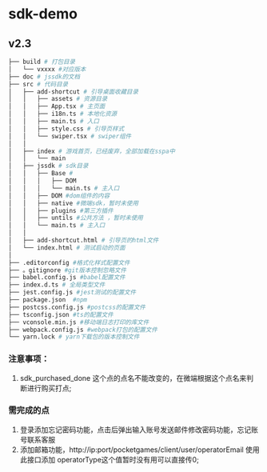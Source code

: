 # sdk-demo
## v2.3

```sh
├── build # 打包目录
│   └── vxxxx #对应版本
├── doc # jssdk的文档
├── src # 代码目录
│   ├── add-shortcut # 引导桌面收藏目录
│   │   ├── assets # 资源目录
│   │   ├── App.tsx # 主页面
│   │   ├── i18n.ts # 本地化资源
│   │   ├── main.ts # 入口
│   │   ├── style.css # 引导页样式
│   │   └── swiper.tsx # swiper组件
│   │   
│   ├── index # 游戏首页，已经废弃，全部加载在sspa中
│   │   └── main
│   ├── jssdk # sdk目录
│   │   ├── Base #
│   │   │   ├── DOM
│   │   │   └── main.ts # 主入口
│   │   ├── DOM #dom组件的内容 
│   │   ├── native #微端sdk，暂时未使用 
│   │   ├── plugins #第三方插件
│   │   ├── untils #公共方法 ，暂时未使用 
│   │   └── main.ts # 主入口
│   │  
│   ├── add-shortcut.html # 引导页的html文件
│   └── index.html # 测试启动的页面
│ 
├── .editorconfig #格式化样式配置文件
├── 。gitignore #git版本控制忽略文件
├── babel.config.js #babel配置文件
├── index.d.ts # 全局类型文件
├── jest.config.js #jest测试的配置文件
├── package.json  #npm
├── postcss.config.js #postcss的配置文件
├── tsconfig.json #ts的配置文件
├── vconsole.min.js #移动端日志打印的库文件
├── webpack.config.js #webpack打包的配置文件
└── yarn.lock # yarn下载包的版本控制文件
```



### 注意事项：

  1. sdk_purchased_done 这个点的点名不能改变的，在微端根据这个点名来判断进行购买打点;

### 需完成的点

  1. 登录添加忘记密码功能，点击后弹出输入账号发送邮件修改密码功能，忘记账号联系客服
  2. 添加邮箱功能，http://ip:port/pocketgames/client/user/operatorEmail   使用此接口添加 operatorType这个值暂时没有用可以直接传0;
